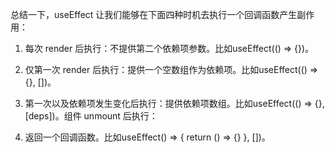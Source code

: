 总结一下，useEffect 让我们能够在下面四种时机去执行一个回调函数产生副作用：

1. 每次 render 后执行：不提供第二个依赖项参数。比如useEffect(() => {})。

2. 仅第一次 render 后执行：提供一个空数组作为依赖项。比如useEffect(() => {}, [])。

3. 第一次以及依赖项发生变化后执行：提供依赖项数组。比如useEffect(() => {}, [deps])。组件 unmount 后执行：

4. 返回一个回调函数。比如useEffect() => { return () => {} }, [])。